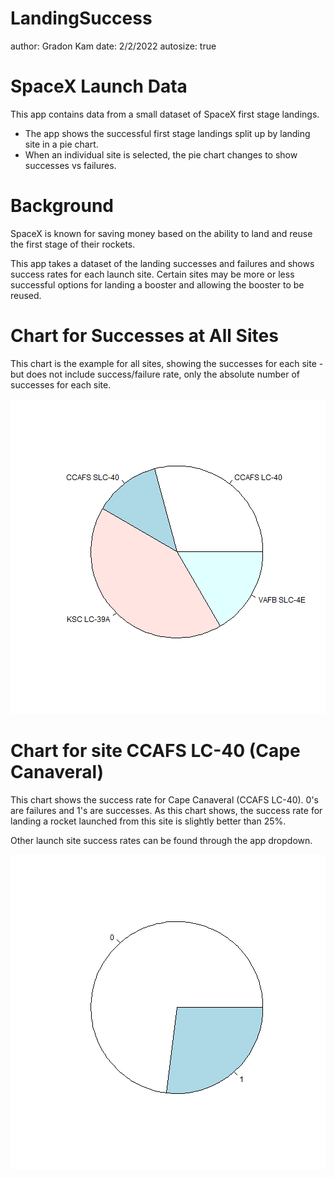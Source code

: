 LandingSuccess
========================================================
author: Gradon Kam
date: 2/2/2022
autosize: true

SpaceX Launch Data
========================================================

This app contains data from a small dataset of SpaceX first stage landings.
- The app shows the successful first stage landings split up by landing site in a pie chart.
- When an individual site is selected, the pie chart changes to show successes vs failures.

Background
========================================================

SpaceX is known for saving money based on the ability to land and reuse the first stage of their rockets.

This app takes a dataset of the landing successes and failures and shows success rates for each launch site. Certain sites may be more or less successful options for landing a booster and allowing the booster to be reused.

Chart for Successes at All Sites
========================================================

This chart is the example for all sites, showing the successes for each site - but does not include success/failure rate, only the absolute number of successes for each site.

![plot of chunk unnamed-chunk-1](LandingSuccess-figure/unnamed-chunk-1-1.png)


Chart for site CCAFS LC-40 (Cape Canaveral)
========================================================

This chart shows the success rate for Cape Canaveral (CCAFS LC-40). 0's are failures and 1's are successes. As this chart shows, the success rate for landing a rocket launched from this site is slightly better than 25%.

Other launch site success rates can be found through the app dropdown.

![plot of chunk unnamed-chunk-2](LandingSuccess-figure/unnamed-chunk-2-1.png)
